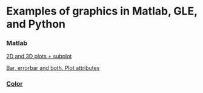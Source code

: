 # Examples of graphics in Matlab, GLE, and Python

### Matlab
[2D and 3D plots + subplot](https://github.com/leandrobmarinho/graphics/blob/master/matlab/plots_2d_3d.m)

[Bar, errorbar and both. Plot attributes](https://github.com/leandrobmarinho/graphics/blob/master/matlab/errorbar_ex.m)
<!-- surf and heatmap -->

### [Color](http://colorbrewer2.org/)
